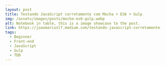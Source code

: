 ```yaml
---
layout: post
title: Testando JavaScript corretamente com Mocha + ES6 + Gulp
img: /assets/images/posts/mocha-es6-gulp.webp
alt: Notebook in table, this is a image showcase to the post.
link: https://joaomarcuslf.medium.com/testando-javascript-corretamente-com-mocha-es6-gulp-a29e9e4f25c1
tags:
  - Beginner
  - Front-end
  - JavaScript
  - Gulp
  - TDD
---
```

